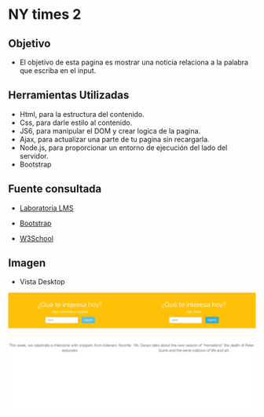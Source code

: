 # NY times 2

## Objetivo

- El objetivo de esta pagina es mostrar una noticia relaciona a la palabra que escriba en el input. 

## Herramientas Utilizadas

- Html, para la estructura del contenido.
- Css, para darle estilo al contenido.
- JS6, para manipular el DOM y crear logica de la pagina.
- Ajax, para actualizar una parte de tu pagina sin recargarla.
- Node.js, para proporcionar un entorno de ejecución del lado del servidor.
- Bootstrap

## Fuente consultada

- [Laboratoria LMS](https://lms.laboratoria.la/cohorts/lim-2018-01-bc-js-front-end-developer/courses/spa/02-asynchronous-js-request/00-opening)

- [Bootstrap](https://getbootstrap.com/docs/3.3/css/#forms)

- [W3School](https://www.netconsulting.es/blog/nodejs/)

## Imagen 

- Vista Desktop

![NY-times](public/assets/images/NY-time.png)

